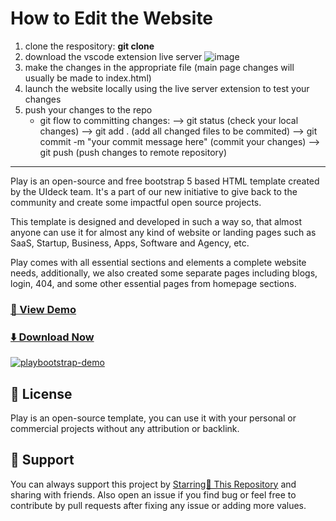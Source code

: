 # How to Edit the Website

1. clone the respository: **git clone <url>**
2. download the vscode extension live server ![image](https://github.com/SkuleBadmintonClub/SkuleBadmintonClub.github.io/assets/78623191/202e398c-cccf-4351-8ae8-2a10845ba847)
3. make the changes in the appropriate file (main page changes will usually be made to index.html)
4. launch the website locally using the live server extension to test your changes
5. push your changes to the repo
     - git flow to committing changes:
         --> git status (check your local changes)
         --> git add . (add all changed files to be commited)
         --> git commit -m "your commit message here" (commit your changes)
         --> git push (push changes to remote repository)




-----------------------------------------------------------------------------------

Play is an open-source and free bootstrap 5 based HTML template created by the UIdeck team. It's a part of our new initiative to give back to the community and create some impactful open source projects.

This template is designed and developed in such a way so, that almost anyone can use it for almost any kind of website or landing pages such as SaaS, Startup, Business, Apps, Software and Agency, etc.

Play comes with all essential sections and elements a complete website needs, additionally, we also created some separate pages including blogs, login, 404, and some other essential pages from homepage sections.


### [🚀 View Demo](https://preview.uideck.com/items/play-bootstrap/)

### [⬇️ Download Now](https://links.uideck.com/play-bootstrap-download)

[![playbootstrap-demo](https://uideck.com/wp-content/uploads/2021/09/play-bootstrap.jpg)](https://preview.uideck.com/items/play-bootstrap/)



## 📃 License
Play is an open-source template, you can use it with your personal or commercial projects without any attribution or backlink.

## 💙 Support
You can always support this project by [Starring🌟 This Repository](https://github.com/uideck/play-bootstrap) 
and sharing with friends. Also open an issue if you find bug or feel free to contribute by pull requests after fixing any issue or adding more values.
